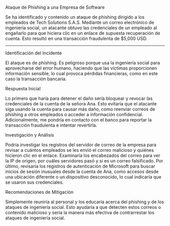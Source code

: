 Ataque de Phishing a una Empresa de Software

Se ha identificado y contenido un ataque de phishing dirigido a los empleados de Tech Solutions S.A.S. Mediante un correo electrónico de ingeniería social, un atacante obtuvo las credenciales de un empleado al engañarlo para que hiciera clic en un enlace de supuesta recuperación de cuenta. Esto resultó en una transacción fraudulenta de $5,000 USD.

------------------------------------------------------------------------------------------------------------------------------------------------------------------

Identificación del Incidente

El ataque es de phishing. Es peligroso porque usa la ingeniería social para aprovecharse del error humano, haciendo que las víctimas proporcionen información sensible, lo cual provoca pérdidas financieras, como en este caso la transacción bancaria.

Respuesta Inicial

Lo primero que haría para detener el daño sería bloquear y revocar las credenciales de la cuenta de la señora Ana. Esto evitaría que el atacante siga usando la cuenta para causar más daño, como reenviar correos de phishing a otros empleados o acceder a información confidencial. Adicionalmente, me pondría en contacto con el banco para reportar la transacción fraudulenta e intentar revertirla.

Investigación y Análisis

Podría investigar los registros del servidor de correo de la empresa para revisar a cuántos empleados se les envió el correo malicioso y quiénes hicieron clic en el enlace. Examinaría los encabezados del correo para ver la IP de origen, por cuáles servidores pasó y si es un correo falsificado. Por último, revisaría los registros de autenticación de Microsoft para buscar inicios de sesión inusuales desde la cuenta de Ana, como accesos desde una ubicación diferente o un dispositivo desconocido, lo cual indicaría que se usaron sus credenciales.

Recomendaciones de Mitigación

Simplemente reuniría al personal y los educaría acerca del phishing y de los ataques de ingeniería social. Esto ayudaría a que detecten estos correos o contenido malicioso y sería la manera más efectiva de contrarrestar los ataques de ingeniería social.
